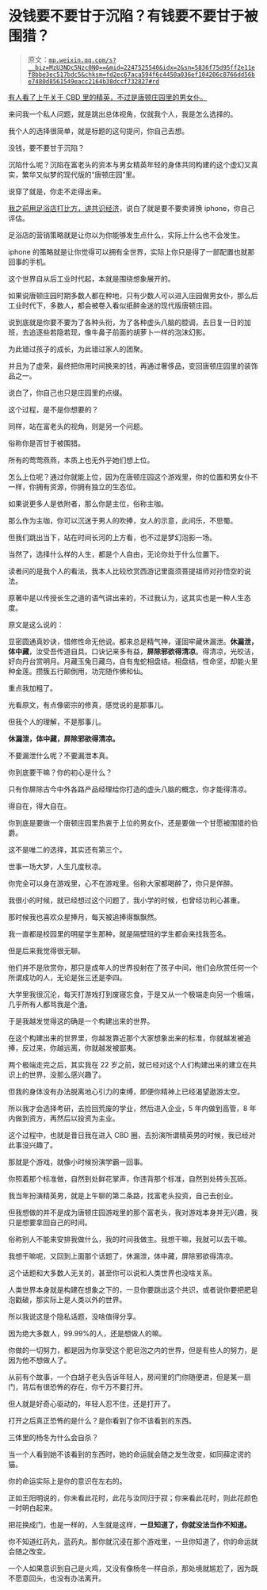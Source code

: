 # 没钱要不要甘于沉陷？有钱要不要甘于被围猎？

> 原文：[`mp.weixin.qq.com/s?__biz=MzU3NDc5Nzc0NQ==&mid=2247525540&idx=2&sn=5836f75d95ff2e11ef8bbe3ec517bdc5&chksm=fd2ec67aca594f6c4450a036ef104206c8766dd56be7480d8561549eacc2164b38dccf732827#rd`](http://mp.weixin.qq.com/s?__biz=MzU3NDc5Nzc0NQ==&mid=2247525540&idx=2&sn=5836f75d95ff2e11ef8bbe3ec517bdc5&chksm=fd2ec67aca594f6c4450a036ef104206c8766dd56be7480d8561549eacc2164b38dccf732827#rd)

[有人看了上午关于 CBD 里的精英，不过是唐顿庄园里的男女仆。](http://mp.weixin.qq.com/s?__biz=MzU0MjYwNDU2Mw==&mid=2247512140&idx=2&sn=b28acb9a243326398ff19a4a2c1ff32a&chksm=fb1adc30cc6d5526439fcf1bae0dac39494bcb085647f137f4671031c5abaca8578af521ed75&scene=21#wechat_redirect)  

来问我一个私人问题，就是跳出总体视角，仅就我个人，我是怎么选择的。

我个人的选择很简单，就是标题的这句提问，你自己去想。

没钱，要不要甘于沉陷？

沉陷什么呢？沉陷在富老头的资本与男女精英年轻的身体共同构建的这个虚幻又真实，繁华又似梦的现代版的“唐顿庄园”里。

说穿了就是，你走不走得出来。 

[我之前用足浴店打比方，讲共识经济](http://mp.weixin.qq.com/s?__biz=MzU0MjYwNDU2Mw==&mid=2247512133&idx=1&sn=e6087c126b8c8572e9b6c50cb110421d&chksm=fb1adc39cc6d552fb59596cb591924715f57d490fdb4d98a00fee38eeb787767aa6bf51dc8f7&scene=21#wechat_redirect)，说白了就是要不要卖肾换 iphone，你自己评估。 

足浴店的营销策略就是让你以为你能够发生点什么，实际上什么也不会发生。 

iphone 的策略就是让你觉得可以拥有全世界，实际上你只是得了一部配置也就那回事的手机。 

这个世界自从后工业时代起，本就是围绕想象展开的。 

如果说唐顿庄园时期多数人都在种地，只有少数人可以进入庄园做男女仆，那么后工业时代下，多数人，都会被卷入看似纸醉金迷的现代版唐顿庄园。 

说到底就是你要不要为了各种头衔，为了各种虚头八脑的腔调，去日复一日的加班，去追逐些若隐若现，像牛鼻子前面的胡萝卜一样的泡沫幻影。 

为此错过孩子的成长，为此错过家人的团聚。 

并且为了虚荣，最终把你用时间换来的钱，再通过奢侈品，变回唐顿庄园里的装饰品之一。 

说白了，你自己也只是庄园里的点缀。

这个过程，是不是你想要的？

同样，站在富老头的视角，则是另一个问题。 

俗称你是否甘于被围猎。

所有的莺莺燕燕，本质上也无外乎她们想上位。

怎么上位呢？通过你就能上位，因为在唐顿庄园这个游戏里，你的位置和男女仆不一样，你拥有资源，你拥有独立的生态位。

如果说更多人是依附者，那么你是主位，俗称主咖。

那么作为主咖，你可以沉迷于男人的吹捧，女人的示意，此间乐，不思蜀。 

但我们跳出当下，站在时间长河的上方看，也不过是梦幻泡影一场。

当然了，选择什么样的人生，都是个人自由，无论你处于什么位置下。 

读者问的是我个人的看法，我本人比较欣赏西游记里面须菩提祖师对孙悟空的说法。 

原著中是以传授长生之道的语气讲出来的，不过我认为，这其实也是一种人生态度。

原文是这么说的：

显密圆通真妙诀，惜修性命无他说。都来总是精气神，谨固牢藏休漏泄。**休漏泄，体中藏**，汝受吾传道自具。口诀记来多有益，**屏除邪欲得清凉**。得清凉，光皎洁，好向丹台赏明月。月藏玉兔日藏乌，自有鬼蛇相盘结。相盘结，性命坚，却能火里种金莲。攒簇五行颠倒用，功完随作佛和仙。

重点我加粗了。 

光看原文，有点像密宗的修真，感觉说的是那事儿。 

但我个人的理解，不是那事儿。 

**休漏泄，体中藏，**屏除邪欲得清凉**。**

不要漏泄什么呢？不要漏泄本真。

你到底要干嘛？你的初心是什么？

只有你屏除古今中外各路产品经理给你打造的虚头八脑的概念，你才能得清凉。

得自在，得大自在。 

你到底是要做一个唐顿庄园里热衷于上位的男女仆，还是要做一个甘愿被围猎的伯爵。

这不是唯二的选择，其实还有第三个。 

世事一场大梦，人生几度秋凉。

你完全可以身在游戏里，心不在游戏里。俗称大家都喝醉了，你只是佯醉。

我很小的时候，就已经想过这个问题了，我小学的时候，也曾经功利心甚重。 

那时候我也喜欢众星捧月，每天被追捧得飘飘然。 

我一直都是校园里的明星学生那种，就是隔壁班的学生都会来找我签名。 

但是后来我觉得很无聊。 

他们并不是欣赏你，那只是成年人的世界投射在了孩子中间，他们会欣赏任何一个所谓成功的人，无论是张三还是李四。 

大学里我很沉沦，每天打游戏打到废寝忘食，于是又从一个极端走向另一个极端，几乎所有人都骂我是个渣。

于是我越发觉得这的确是一个构建出来的世界。 

在这个构建出来的世界里，你越发靠近那个大家想象出来的标准，你就越发被追捧，反过来，你越远离，你就越发被鄙夷。

两个极端走完之后，其实我在 22 岁之前，就已经对这个人们构建出来的建立在共识上的世界，没那么感兴趣了。 

但我的身体没有办法脱离地心引力的束缚，即便你精神上已经渴望遨游太空。

所以我才会选择考研，去捡回荒废的学业，然后进入企业，5 年内做到高管，8 年内做到资方，再然后以投资为主业。 

这个过程中，也就是昔日我在进入 CBD 圈，去扮演所谓精英男的时候，我已经对此事没兴趣了。 

那就是个游戏，就像小时候扮演学霸一回事。 

你照着那个标准做，自然到处鲜花掌声，你违背那个标准，自然到处砖头瓦砾。 

我当年扮演精英男，就是上午聊的第二条路，找富老头投资，自己去创业。 

但我想做的并不是成为唐顿庄园游戏里的那个富老头，我对游戏本身并无兴趣，我只是想要拿回自己的时间。

俗称别人不能来安排我做什么，我的时间我做主。我想干嘛，我就可以去干嘛。

我想干嘛呢，又回到上面那个话题了，休漏泄，体中藏，屏除邪欲得清凉。

这个话题和大多数人无关的，甚至你可以说和人类世界也没啥关系。

人类世界本身就是构建在想象之下的，一旦你要跳出这个共识，或者说你要把肥皂泡戳破，那实际上是人类以外的世界。

所以我说这是个隐私话题，没啥值得分享。

因为绝大多数人，99.99%的人，还是想做人的嘛。

你做的一切努力，都是因为你享受这个肥皂泡之内的世界，但是有些人的努力，是因为他不想做人了。

从前有个故事，一个白胡子老头告诉年轻人，房间里的门你随便进，但是某一扇门，背后有很恐怖的存在，你千万不要打开。 

但人就是好奇心驱动的，年轻人忍不住，还是打开了。 

打开之后真正恐怖的是什么？是你看到了你不该看到的东西。 

三体里的杨冬为什么会自杀？ 

当一个人看到她不该看到的东西时，她的命运就会随之发生改变，如同薛定谔的猫。

你的命运实际上是你的意识在左右的。

正如王阳明说的，你未看此花时，此花与汝同归于寂；你来看此花时，则此花颜色一时明白起来。

把花换成门，也是一样的，人生就是这样，**一旦知道了，你就没法当作不知道。**

你不知道红药丸，蓝药丸，那你就沉浸在那个游戏里，一旦你知道了，你的命运就会随之改变。

一个人如果意识到自己是火鸡，又没有像杨冬一样自杀，那处境就尴尬了，因为既不愿意回头，也没有办法离开。